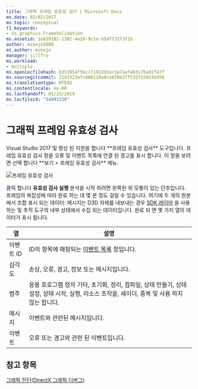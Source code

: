 ```yaml
---
title: 그래픽 프레임 유효성 검사 | Microsoft Docs
ms.date: 03/02/2017
ms.topic: conceptual
f1_keywords:
- vs.graphics.FrameValidation
ms.assetid: 1e639182-1301-4e28-9c1e-b5df732f3f1b
author: mikejo5000
ms.author: mikejo
manager: jillfra
ms.workload:
- multiple
ms.openlocfilehash: b353954f56cc71922d1ec5e7aef483c7bad2f47f
ms.sourcegitcommit: 2193323efc608118e0ce6f6b2ff532f158245d56
ms.translationtype: MTE95
ms.contentlocale: ko-KR
ms.lasthandoff: 01/25/2019
ms.locfileid: "54991530"
---
```

# <a name="graphics-frame-validation"></a>그래픽 프레임 유효성 검사
<!-- VERSIONLESS --> Visual Studio 2017 및 향상 된 지원을 합니다 **프레임 유효성 검사** 도구입니다.  프레임 유효성 검사 창을 오류 및 이벤트 목록에 연결 된 경고를 표시 합니다.  이 창을 보려면 선택 합니다 **보기 > 프레임 유효성 검사** 메뉴.

![프레임 유효성 검사](media/gfx_diag_frame_validation.png)

클릭 합니다 **유효성 검사 실행** 분석을 시작 하려면 왼쪽된 위 모퉁이 있는 단추입니다.  프레임의 복잡성에 따라 완료 하는 데 몇 분 정도 걸릴 수 있습니다.  여기에 두 개의 원본에서 조합 표시 되는 데이터: 메시지는 D3D 자체를 내보내는 경우 [SDK 레이어](/windows/desktop/direct3d11/overviews-direct3d-11-devices-layers) 을 사용 하는 및 추적 도구의 내부 상태에서 수집 되는 데이터입니다. 완료 되 면 몇 가지 열의 데이터가 표시 됩니다.


| **열** | **설명** |
|------------| - |
| 이벤트 ID | ID의 항목에 매핑되는 [이벤트 목록](graphics-event-list.md) 창입니다. |
| 심각도 | 손상, 오류, 경고, 정보 또는 메시지입니다. |
| 범주 | 응용 프로그램 정의 기타, 초기화, 정리, 컴파일, 상태 만들기, 상태 설정, 상태 시작, 실행, 리소스 조작을, 셰이더, 중복 및 사용 하지 않는 합니다. |
| 메시지 | 이벤트와 관련된 메시지입니다. |
| 이벤트 | 오류 또는 경고와 관련 된 이벤트입니다. |

## <a name="see-also"></a>참고 항목  
[그래픽 진단(DirectX 그래픽 디버그)](visual-studio-graphics-diagnostics.md)   
<!-- /VERSIONLESS -->